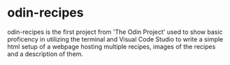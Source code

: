 # odin-recipes

odin-recipes is the first project from 'The Odin Project' used to show basic proficency in utilizing the terminal and Visual Code Studio to write a simple html setup of a webpage hosting multiple recipes, images of the recipes and a description of them.
